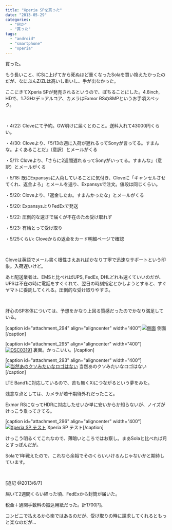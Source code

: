 ```yaml
---
title: "Xperia SPを買った"
date: "2013-05-29"
categories: 
  - "何か"
  - "買った"
tags: 
  - "android"
  - "smartphone"
  - "xperia"
---
```


買った。

もう長いこと、ICSに上げてから死ぬほど重くなったSolaを買い換えたかったのだが、なにぶんZ/ZLは高いし重いし、手が出なかった。

ここにきてXperia SPが発売されるというので、ぽちることにした。4.6inch, HDで、1.7GHzデュアルコア、カメラはExmor RSの8MPというお手頃スペック。

 

・4/22: Cloveにて予約。GW明けに届くとのこと。送料入れて43000円くらい。

・4/30: Cloveより、「5/13の週に入荷が遅れるってSonyが言ってる。すまんな。よくあることだ」（意訳）とメールがくる

・5/11: Cloveより、「さらに2週間遅れるってSonyがいってる。すまんな」（意訳）とメールがくる

・5/18: 既にExpansysに入荷していることに気付き、Cloveに「キャンセルさせてくれ、返金よろ」とメールを送り、Expansysで注文。値段は同じくらい。

・5/20: Cloveより、「返金したお。すまんかったな」とメールがくる

・5/20: ExpansysよりFedExで発送

・5/22: 圧倒的な速さで届くが不在のため受け取れず

・5/23: 有給とって受け取り

・5/25くらい: Cloveからの返金をカード明細ページで確認

 

Cloveは英語でメール書く根性さえあればかなり丁寧で迅速なサポートという印象。入荷遅いけど。

あと配送業者は、EMSと比べればUPS, FedEx, DHLどれも速くていいのだが、UPSは不在の時に電話をすぐくれて、翌日の時刻指定とかしようとすると、すぐヤマトに委託してくれる。圧倒的な受け取りやすさ。

 

肝心のSP本体については、予想をかなり上回る質感だったのでかなり満足している。

\[caption id="attachment\_294" align="aligncenter" width="400"\][![側面](https://blog.naotaco.com/assets/images/posts/2013/05/DSC03192-400x265.jpg)](https://blog.naotaco.com/assets/images/posts/2013/05/DSC03192.jpg) 側面\[/caption\]

\[caption id="attachment\_295" align="aligncenter" width="400"\][![DSC03191](https://blog.naotaco.com/assets/images/posts/2013/05/DSC03191-400x265.jpg)](https://blog.naotaco.com/assets/images/posts/2013/05/DSC03191.jpg) 裏面。かっこいい。\[/caption\]

\[caption id="attachment\_293" align="aligncenter" width="400"\][![当然あのクソみたいなロゴはない](https://blog.naotaco.com/assets/images/posts/2013/05/DSC03195-400x265.jpg)](https://blog.naotaco.com/assets/images/posts/2013/05/DSC03195.jpg) 当然あのクソみたいなロゴはない\[/caption\]

LTE Band1に対応しているので、苦も無くXiにつながるという夢をみた。

残念な点としては、カメラが若干期待外れだったこと。

Exmor RSになってHDRに対応したせいか単に安いからか知らないが、ノイズがけっこう乗ってきてる。

\[caption id="attachment\_296" align="aligncenter" width="400"\][![Xperia SP テスト](https://blog.naotaco.com/assets/images/posts/2013/05/DSC_0009-400x300.jpg)](https://blog.naotaco.com/assets/images/posts/2013/05/DSC_0009.jpg) Xperia SP テスト\[/caption\]

けっこう明るくてこれなので、薄暗いところではお察し。まあSolaと比べれば月とすっぽんだが。

Solaで1年戦えたので、これなら余裕でそのくらいいけるんじゃないかと期待しています。

 

\[追記 @2013/6/7\]

届いて2週間くらい経った頃、FedExから封筒が届いた。

税金＋通関手数料の振込用紙だった。計1700円。

コンビニで払えるから楽ではあるのだが、受け取りの時に請求してくれるともっと楽なのだが…
